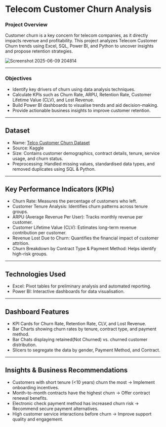 # Telecom Customer Churn Analysis
### Project Overview
Customer churn is a key concern for telecom companies, as it directly impacts revenue and profitability. This project analyzes Telecom Customer Churn trends using Excel, SQL, Power BI, and Python to uncover insights and propose retention strategies.

![Screenshot 2025-06-09 204814](https://github.com/user-attachments/assets/3dac0e08-878c-480b-bbfb-fcee79aa1635)


---

### Objectives
-	Identify key drivers of churn using data analysis techniques.
-	Calculate KPIs such as Churn Rate, ARPU, Retention Rate, Customer Lifetime Value (CLV), and Lost Revenue.
- Build Power BI dashboards to visualise trends and aid decision-making.
- Provide actionable business insights to improve customer retention.

---

## Dataset
-	Name: <a href="https://www.kaggle.com/datasets/blastchar/telco-customer-churn">Telco Customer Churn Dataset<a/> 
-	Source: Kaggle
-	Size: Contains customer demographics, contract details, tenure, service usage, and churn status.
-	Preprocessing: Handled missing values, standardised data types, and removed duplicates using SQL & Python.

---

## Key Performance Indicators (KPIs)
-	Churn Rate: Measures the percentage of customers who left.
-	Customer Tenure Analysis: Identifies churn patterns across tenure groups.
-	ARPU (Average Revenue Per User): Tracks monthly revenue per customer.
-	Customer Lifetime Value (CLV): Estimates long-term revenue contribution per customer.
-	Revenue Lost Due to Churn: Quantifies the financial impact of customer attrition.
-	Churn Breakdown by Contract Type & Payment Method: Helps identify high-risk groups.

---

## Technologies Used
-	Excel: Pivot tables for preliminary analysis and automated reporting.
-	Power BI: Interactive dashboards for data visualisation.

---

## Dashboard Features
-	KPI Cards for Churn Rate, Retention Rate, CLV, and Lost Revenue.
-	Bar Charts showing churn rates by tenure, contract type, and payment method.
-	Bar Chats displaying retained(Not Churned) vs. churned customer distribution.
- Slicers to segregate the data by gender, Payment Method, and Contract.

---

## Insights & Business Recommendations
-	Customers with short tenure (<10 years) churn the most → Implement onboarding incentives.
-	Month-to-month contracts have the highest churn → Offer contract renewal benefits.
-	Electronic check payment method has increased churn risk → Recommend secure payment alternatives.
-	High customer service interactions before churn → Improve support quality and engagement.


